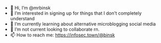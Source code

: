 - 👋 Hi, I’m @mrbinsk
- 👀 I’m interested in signing up for things that I don't completely understand
- 🌱 I’m currently learning about alternative microblogging social media
- 💞️ I’m not current looking to collaborate rn.
- 📫 How to reach me: https://infosec.town/@binsk

<!---
mrbinsk/mrbinsk is a ✨ special ✨ repository because its `README.md` (this file) appears on your GitHub profile.
You can click the Preview link to take a look at your changes.
--->
